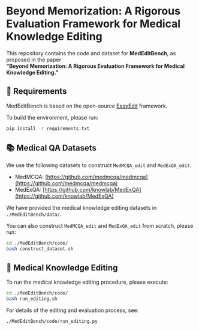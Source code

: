 # Beyond Memorization: A Rigorous Evaluation Framework for Medical Knowledge Editing

This repository contains the code and dataset for **MedEditBench**, as proposed in the paper  
**"Beyond Memorization: A Rigorous Evaluation Framework for Medical Knowledge Editing."**



## 🔧 Requirements

MedEditBench is based on the open-source [EasyEdit](https://github.com/zjunlp/EasyEdit) framework.

To build the environment, please run:

```bash
pip install -r requirements.txt
````



## 📚 Medical QA Datasets

We use the following datasets to construct `MedMCQA_edit` and `MedExQA_edit`.

* MedMCQA: [https://github.com/medmcqa/medmcqa](https://github.com/medmcqa/medmcqa)
* MedExQA: [https://github.com/knowlab/MedExQA](https://github.com/knowlab/MedExQA)

We have provided the medical knowledge editing datasets in `./MedEditBench/data/`.

You can also construct `MedMCQA_edit` and `MedExQA_edit` from scratch, please run:

```bash
cd ./MedEditBench/code/
bash construct_dataset.sh
```

## 🧠 Medical Knowledge Editing

To run the medical knowledge editing procedure, please execute:

```bash
cd ./MedEditBench/code/
bash run_editing.sh
```

For details of the editing and evaluation process, see:

```
./MedEditBench/code/run_editing.py
```
